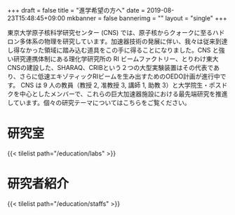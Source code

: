 +++
draft = false
title = "進学希望の方へ"
date = 2019-08-23T15:48:45+09:00
mkbanner = false
bannerimg = ""
layout = "single"
+++

東京大学原子核科学研究センター (CNS) では、原子核からクォークに至るハドロン多体系の物理を研究しています。加速器技術の発展に伴い、我々は従来到達し得なかった領域に踏み込む道具をこの手に得ることになりました。CNS と強い研究連携体制にある理化学研究所の RI ビームファクトリー、とりわけ東大CNSの建設した、SHARAQ、CRIBという２つの大型実験装置はその代表であり、さらに低速エキゾティックRIビームを生み出すためのOEDO計画が進行中です。 CNS は 9 人の教員（教授 2, 准教授 3, 講師 1, 助教 3）と大学院生・ポスドクを中心としたメンバーで、これらの巨大加速器施設における最先端研究を推進しています。個々の研究テーマについてはこちらをご覧ください。

# 研究室

{{< tilelist path="/education/labs" >}}

# 研究者紹介

{{< tilelist path="/education/staffs" >}}



